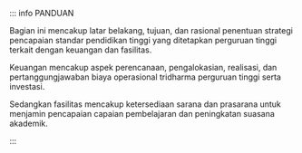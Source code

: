 ::: info PANDUAN

Bagian ini mencakup latar belakang, tujuan, dan rasional penentuan strategi pencapaian standar pendidikan tinggi yang ditetapkan perguruan tinggi terkait dengan keuangan dan fasilitas.

Keuangan mencakup aspek perencanaan, pengalokasian, realisasi, dan pertanggungjawaban biaya operasional tridharma perguruan tinggi serta investasi.

Sedangkan fasilitas mencakup ketersediaan sarana dan prasarana untuk menjamin pencapaian capaian pembelajaran dan peningkatan suasana akademik.

:::
